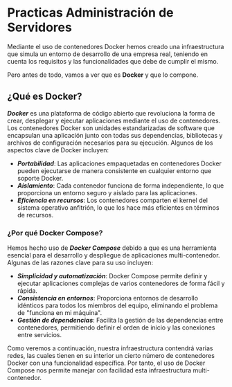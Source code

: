 # Practicas Administración de Servidores

Mediante el uso de contenedores Docker hemos creado una infraestructura que simula un entorno de desarrollo de una empresa real, teniendo en cuenta los requisitos y las funcionalidades que debe de cumplir el mismo.

Pero antes de todo, vamos a ver que es **Docker** y que lo compone.

## ¿Qué es Docker?

**_Docker_** es una plataforma de código abierto que revoluciona la forma de crear, desplegar y ejecutar aplicaciones mediante el uso de contenedores. Los contenedores Docker son unidades estandarizadas de software que encapsulan una aplicación junto con todas sus dependencias, bibliotecas y archivos de configuración necesarios para su ejecución. Algunos de los aspectos clave de Docker incluyen:
- **_Portabilidad_**: Las aplicaciones empaquetadas en contenedores Docker pueden ejecutarse de manera consistente en cualquier entorno que soporte Docker.
- **_Aislamiento_**: Cada contenedor funciona de forma independiente, lo que proporciona un entorno seguro y aislado para las aplicaciones.
- **_Eficiencia en recursos_**: Los contenedores comparten el kernel del sistema operativo anfitrión, lo que los hace más eficientes en términos de recursos.

### ¿Por qué Docker Compose?

Hemos hecho uso de **_Docker Compose_** debido a que es una herramienta esencial para el desarrollo y despliegue de aplicaciones multi-contenedor. Algunas de las razones clave para su uso incluyen:
- **_Simplicidad y automatización_**: Docker Compose permite definir y ejecutar aplicaciones complejas de varios contenedores de forma fácil y rápida.
- **_Consistencia en entornos_**: Proporciona entornos de desarrollo idénticos para todos los miembros del equipo, eliminando el problema de "funciona en mi máquina".
- **_Gestión de dependencias_**: Facilita la gestión de las dependencias entre contenedores, permitiendo definir el orden de inicio y las conexiones entre servicios.

Como veremos a continuación, nuestra infraestructura contendrá varias redes, las cuales tienen en su interior un cierto número de contenedores Docker con una funcionalidad específica. Por tanto, el uso de Docker Compose nos permite manejar con facilidad esta infraestructura multi-contenedor.

<!-- ## Requisitos de la infraestructura
El cliente nos comunicó que la infraestructura se debe de componer de los siguiente:

//Insertar imagen de la infra estructura con los componentes

### Red de Desarrollo

  //Poner que hace cada contenedor de la red (así en todos las redes)

### Red de Servicios

### Red de Producción

## Configuración de los Servicios Web y Bases de Datos

//Contenedores usados y explicar como y porque hemos hecho de esa manera el docker file para cada contenedor que contenga un web server y una base de datos.

## Configuración de las direcciones IP y VPN

//Poner imagen gns3 con las subredes con las IPs para explicar la configuración.

### Conectividad VPN y Configuración DHCP

//Porque hemos usado un contenedor docker con debian haciendo uso de openvpn y dhcp.
//Como se ha realizado la configuración.

### Resolución DNS y NAS

//Configuración del servidor DNS de la red de servicios y el NAS.
 -->
